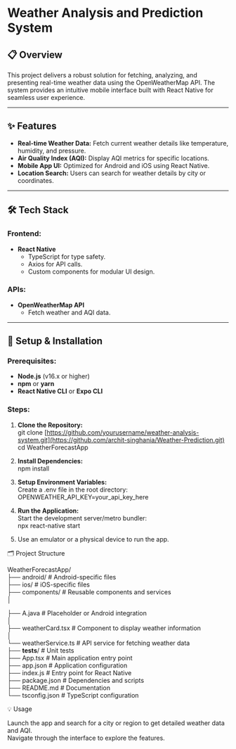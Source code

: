 # Weather Analysis and Prediction System

## 📋 Overview
This project delivers a robust solution for fetching, analyzing, and presenting real-time weather data using the OpenWeatherMap API. The system provides an intuitive mobile interface built with React Native for seamless user experience.

---

## ✨ Features
- **Real-time Weather Data:** Fetch current weather details like temperature, humidity, and pressure.
- **Air Quality Index (AQI):** Display AQI metrics for specific locations.
- **Mobile App UI:** Optimized for Android and iOS using React Native.
- **Location Search:** Users can search for weather details by city or coordinates.

---

## 🛠️ Tech Stack
### Frontend:
- **React Native**
  - TypeScript for type safety.
  - Axios for API calls.
  - Custom components for modular UI design.

### APIs:
- **OpenWeatherMap API**
  - Fetch weather and AQI data.

---

## 🚀 Setup & Installation

### Prerequisites:
- **Node.js** (v16.x or higher)
- **npm** or **yarn**
- **React Native CLI** or **Expo CLI**

### Steps:
1. **Clone the Repository:** <br>
  git clone [https://github.com/yourusername/weather-analysis-system.git](https://github.com/archit-singhania/Weather-Prediction.git) <br>
  cd WeatherForecastApp

2. **Install Dependencies:**<br>
  npm install

3. **Setup Environment Variables:** <br>
  Create a .env file in the root directory:<br>
  OPENWEATHER_API_KEY=your_api_key_here

4. **Run the Application:**<br>
  Start the development server/metro bundler:<br>
  npx react-native start

6. Use an emulator or a physical device to run the app.<br>
   
🗂️ Project Structure <br>

  WeatherForecastApp/<br>
  ├── android/           # Android-specific files<br>
  ├── ios/               # iOS-specific files<br>
  ├── components/        # Reusable components and services
  <br>│  <div> ├── A.java         # Placeholder or Android integration
  <br>│  <div> ├── weatherCard.tsx # Component to display weather information
  <br>│  <div> └── weatherService.ts # API service for fetching weather data<br>
  ├── __tests__/         # Unit tests<br>
  ├── App.tsx            # Main application entry point<br>
  ├── app.json           # Application configuration<br>
  ├── index.js           # Entry point for React Native<br>
  ├── package.json       # Dependencies and scripts<br>
  ├── README.md          # Documentation<br>
  └── tsconfig.json      # TypeScript configuration <br>

💡 Usage<br>

Launch the app and search for a city or region to get detailed weather data and AQI.<br>
Navigate through the interface to explore the features.
